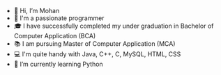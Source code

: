 - 👋 Hi, I’m Mohan
- 👨 I'm a passionate programmer
- 🎓 I have successfully completed my under graduation in Bachelor of Computer Application (BCA)
- 📚 I am pursuing Master of Computer Application (MCA)
- 💻 I'm quite handy with Java, C++, C, MySQL, HTML, CSS
- 🌱 I’m currently learning Python

<!---
mohanrcrm/mohanrcrm is a ✨ special ✨ repository because its `README.md` (this file) appears on your GitHub profile.
You can click the Preview link to take a look at your changes.
--->
